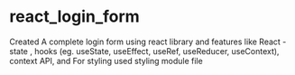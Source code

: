 # react_login_form
Created A complete login form using react library and features like React - state , hooks (eg. useState, useEffect, useRef, useReducer, useContext), context API,
and For styling used styling module file
